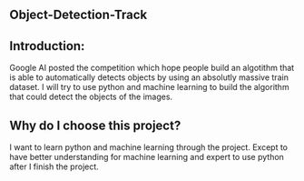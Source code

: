 ## Object-Detection-Track

## Introduction:
Google AI posted the competition which hope people build an algotithm that is able to automatically detects objects by using an absolutly massive train dataset.
I will try to use python and machine learning to build the algorithm that could detect the objects of the images.

## Why do I choose this project?
I want to learn python and machine learning through the project. Except to have better understanding for machine learning and expert to use python after I finish the project.


